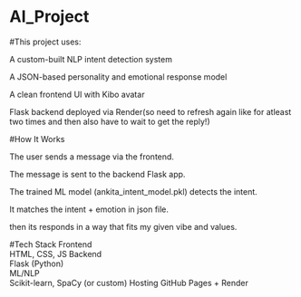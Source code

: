 # AI_Project

#This project uses:

 A custom-built NLP intent detection system

 A JSON-based personality and emotional response model

 A clean frontend UI with Kibo avatar

 Flask backend deployed via Render(so need to refresh again like for atleast two times and then also have to wait to get the reply!)

#How It Works

 The user sends a message via the frontend.

 The message is sent to the backend Flask app.

 The trained ML model (ankita_intent_model.pkl) detects the intent.

 It matches the intent + emotion in json file.

 then its responds in a way that fits my given vibe and values.

#Tech Stack
Frontend	
HTML, CSS, JS
Backend	   
Flask (Python)                                          
ML/NLP                    	      
Scikit-learn, SpaCy (or custom)
Hosting
GitHub Pages + Render


